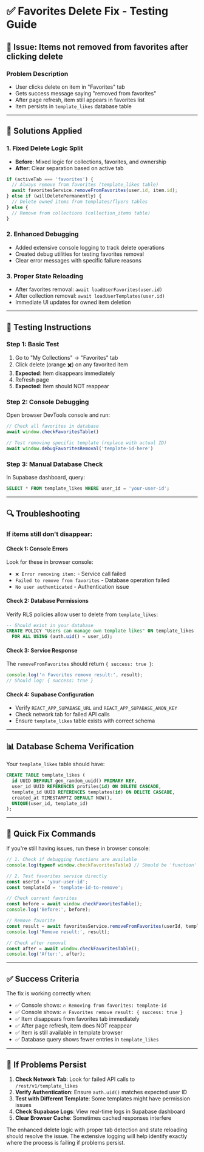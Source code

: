 # ✅ Favorites Delete Fix - Testing Guide

## 🐛 **Issue**: Items not removed from favorites after clicking delete

### **Problem Description**
- User clicks delete on item in "Favorites" tab
- Gets success message saying "removed from favorites" 
- After page refresh, item still appears in favorites list
- Item persists in `template_likes` database table

---

## 🔧 **Solutions Applied**

### 1. **Fixed Delete Logic Split**
- **Before**: Mixed logic for collections, favorites, and ownership
- **After**: Clear separation based on active tab

```javascript
if (activeTab === 'favorites') {
  // Always remove from favorites (template_likes table)
  await favoritesService.removeFromFavorites(user.id, item.id);
} else if (willDeletePermanently) {
  // Delete owned items from templates/flyers tables
} else {
  // Remove from collections (collection_items table)
}
```

### 2. **Enhanced Debugging**
- Added extensive console logging to track delete operations
- Created debug utilities for testing favorites removal
- Clear error messages with specific failure reasons

### 3. **Proper State Reloading**
- After favorites removal: `await loadUserFavorites(user.id)`
- After collection removal: `await loadUserTemplates(user.id)` 
- Immediate UI updates for owned item deletion

---

## 🧪 **Testing Instructions**

### **Step 1: Basic Test**
1. Go to "My Collections" → "Favorites" tab
2. Click delete (orange ✖️) on any favorited item
3. **Expected**: Item disappears immediately
4. Refresh page
5. **Expected**: Item should NOT reappear

### **Step 2: Console Debugging**
Open browser DevTools console and run:

```javascript
// Check all favorites in database
await window.checkFavoritesTable()

// Test removing specific template (replace with actual ID)
await window.debugFavoritesRemoval('template-id-here')
```

### **Step 3: Manual Database Check**
In Supabase dashboard, query:
```sql
SELECT * FROM template_likes WHERE user_id = 'your-user-id';
```

---

## 🔍 **Troubleshooting**

### **If items still don't disappear:**

#### **Check 1: Console Errors**
Look for these in browser console:
- `❌ Error removing item:` - Service call failed
- `Failed to remove from favorites` - Database operation failed
- `No user authenticated` - Authentication issue

#### **Check 2: Database Permissions**
Verify RLS policies allow user to delete from `template_likes`:
```sql
-- Should exist in your database
CREATE POLICY "Users can manage own template likes" ON template_likes
  FOR ALL USING (auth.uid() = user_id);
```

#### **Check 3: Service Response**
The `removeFromFavorites` should return `{ success: true }`:
```javascript
console.log('🔥 Favorites remove result:', result);
// Should log: { success: true }
```

#### **Check 4: Supabase Configuration**
- Verify `REACT_APP_SUPABASE_URL` and `REACT_APP_SUPABASE_ANON_KEY`
- Check network tab for failed API calls
- Ensure `template_likes` table exists with correct schema

---

## 📊 **Database Schema Verification**

Your `template_likes` table should have:
```sql
CREATE TABLE template_likes (
  id UUID DEFAULT gen_random_uuid() PRIMARY KEY,
  user_id UUID REFERENCES profiles(id) ON DELETE CASCADE,
  template_id UUID REFERENCES templates(id) ON DELETE CASCADE,
  created_at TIMESTAMPTZ DEFAULT NOW(),
  UNIQUE(user_id, template_id)
);
```

---

## 🚀 **Quick Fix Commands**

If you're still having issues, run these in browser console:

```javascript
// 1. Check if debugging functions are available
console.log(typeof window.checkFavoritesTable) // Should be 'function'

// 2. Test favorites service directly
const userId = 'your-user-id';
const templateId = 'template-id-to-remove';

// Check current favorites
const before = await window.checkFavoritesTable();
console.log('Before:', before);

// Remove favorite
const result = await favoritesService.removeFromFavorites(userId, templateId);
console.log('Remove result:', result);

// Check after removal
const after = await window.checkFavoritesTable();
console.log('After:', after);
```

---

## ✅ **Success Criteria**

The fix is working correctly when:
- ✅ Console shows: `🔥 Removing from favorites: template-id`
- ✅ Console shows: `🔥 Favorites remove result: { success: true }`
- ✅ Item disappears from favorites tab immediately
- ✅ After page refresh, item does NOT reappear
- ✅ Item is still available in template browser
- ✅ Database query shows fewer entries in `template_likes`

---

## 🔄 **If Problems Persist**

1. **Check Network Tab**: Look for failed API calls to `/rest/v1/template_likes`
2. **Verify Authentication**: Ensure `auth.uid()` matches expected user ID
3. **Test with Different Template**: Some templates might have permission issues
4. **Check Supabase Logs**: View real-time logs in Supabase dashboard
5. **Clear Browser Cache**: Sometimes cached responses interfere

The enhanced delete logic with proper tab detection and state reloading should resolve the issue. The extensive logging will help identify exactly where the process is failing if problems persist.